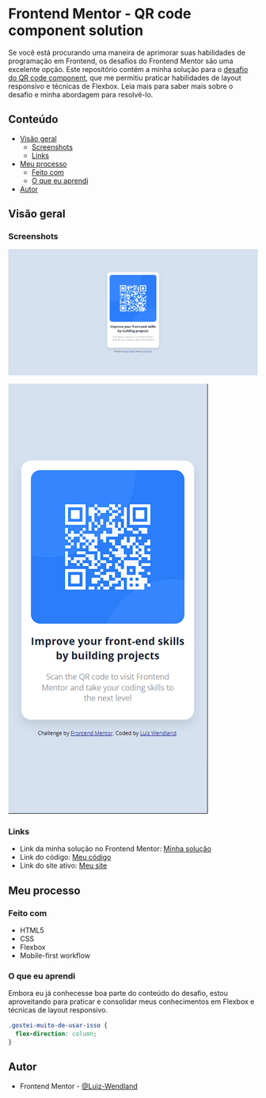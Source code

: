 # Frontend Mentor - QR code component solution

Se você está procurando uma maneira de aprimorar suas habilidades de programação em Frontend, os desafios do Frontend Mentor são uma excelente opção. Este repositório contém a minha solução para o [desafio do QR code component](https://www.frontendmentor.io/challenges/qr-code-component-iux_sIO_H), que me permitiu praticar habilidades de layout responsivo e técnicas de Flexbox. Leia mais para saber mais sobre o desafio e minha abordagem para resolvê-lo.

## Conteúdo

- [Visão geral](#visão-geral)
  - [Screenshots](#screenshots)
  - [Links](#links)
- [Meu processo](#meu-processo)
  - [Feito com](#Feito-com)
  - [O que eu aprendi](#o-que-eu-aprendi)
- [Autor](#autor)


## Visão geral

### Screenshots

![](/design%20meu/desktop%20design.png)

![](/design%20meu/mobile%20design.png)

### Links

- Link da minha solução no Frontend Mentor: [Minha solução](https://www.frontendmentor.io/solutions/qr-code-component-GrNrBhqSoc)
- Link do código: [Meu código](https://github.com/Luiz-Wendland/QR-Code-component/blob/main/index.html)
- Link do site ativo: [Meu site](https://beamish-bavarois-c57c7f.netlify.app/)

## Meu processo

### Feito com

- HTML5
- CSS
- Flexbox
- Mobile-first workflow

### O que eu aprendi

Embora eu já conhecesse boa parte do conteúdo do desafio, estou aproveitando para praticar e consolidar meus conhecimentos em Flexbox e técnicas de layout responsivo. 

```css
.gostei-muito-de-usar-isso {
  flex-direction: column;
}
```

## Autor

- Frontend Mentor - [@Luiz-Wendland](https://www.frontendmentor.io/profile/Luiz-Wendland)
